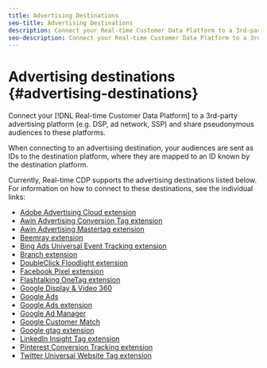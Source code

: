 ```yaml
---
title: Advertising Destinations
seo-title: Advertising Destinations
description: Connect your Real-time Customer Data Platform to a 3rd-party advertising platform (e.g. DSP, ad network, SSP) and share pseudonymous audiences to these platforms.
seo-description: Connect your Real-time Customer Data Platform to a 3rd-party advertising platform (e.g. DSP, ad network, SSP) and share pseudonymous audiences to these platforms.
---
```


# Advertising destinations {#advertising-destinations}

Connect your [!DNL Real-time Customer Data Platform] to a 3rd-party advertising platform (e.g. DSP, ad network, SSP) and share pseudonymous audiences to these platforms.

When connecting to an advertising destination, your audiences are sent as IDs to the destination platform, where they are mapped to an ID known by the destination platform.

Currently, Real-time CDP supports the advertising destinations listed below. For information on how to connect to these destinations, see the individual links:

* [Adobe Advertising Cloud extension](/help/rtcdp/destinations/adobe-advertising-cloud-extension.md)
* [Awin Advertising Conversion Tag extension](/help/rtcdp/destinations/awin-conversiontag-extension.md)
* [Awin Advertising Mastertag extension](/help/rtcdp/destinations/awin-mastertag-extension.md)
* [Beemray extension](beemray-extension.md)
* [Bing Ads Universal Event Tracking extension](/help/rtcdp/destinations/bing-ads-extension.md)
* [Branch extension](/help/rtcdp/destinations/branch-extension.md)
* [DoubleClick Floodlight extension](/help/rtcdp/destinations/doubleclick-floodlight-extension.md)
* [Facebook Pixel extension](/help/rtcdp/destinations/facebook-pixel-extension.md)
* [Flashtalking OneTag extension](/help/rtcdp/destinations/flashtalking-extension.md)
* [Google Display & Video 360](/help/rtcdp/destinations/google-dv360-destination.md)
* [Google Ads](/help/rtcdp/destinations/google-ads-destination.md)
* [Google Ads extension](/help/rtcdp/destinations/google-ads-extension.md)
* [Google Ad Manager](/help/rtcdp/destinations/google-ad-manager-destination.md)
* [Google Customer Match](/help/rtcdp/destinations/google-customer-match-destination.md)
* [Google gtag extension](/help/rtcdp/destinations/gtag-advertising-extension.md)
* [LinkedIn Insight Tag extension](linkedin-extension.md)
* [Pinterest Conversion Tracking extension](pinterest-extension.md)
* [Twitter Universal Website Tag extension](twitter-uwt-extension.md)

